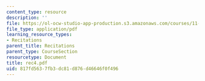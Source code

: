 ```yaml
---
content_type: resource
description: ''
file: https://ol-ocw-studio-app-production.s3.amazonaws.com/courses/11-204-planning-communications-and-digital-media-fall-2004/817fd5637fb3dc81d876d46646f0f496_rec4.pdf
file_type: application/pdf
learning_resource_types:
- Recitations
parent_title: Recitations
parent_type: CourseSection
resourcetype: Document
title: rec4.pdf
uid: 817fd563-7fb3-dc81-d876-d46646f0f496
---
```

